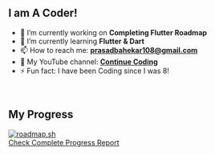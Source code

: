 ## I am A Coder!

- 🔭 I’m currently working on **Completing Flutter Roadmap**
- 🌱 I’m currently learning **Flutter & Dart**
- 📫 How to reach me: **prasadbahekar108@gmail.com**
- 🎥 My YouTube channel: [**Continue Coding**](https://youtube.com/@continuecoding)
- ⚡ Fun fact: I have been Coding since I was 8!  

 &nbsp;

## My Progress
[![roadmap.sh](https://roadmap.sh/card/wide/67a8b2f8f86334348206031d?variant=dark)](https://roadmap.sh)  
[Check Complete Progress Report](https://roadmap.sh/u/prasadb)
